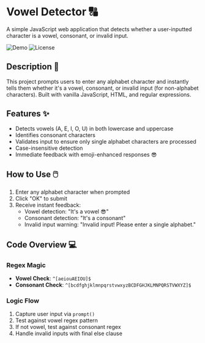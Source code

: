 # Vowel Detector 🔠

A simple JavaScript web application that detects whether a user-inputted character is a vowel, consonant, or invalid input.

![Demo](https://img.shields.io/badge/Demo-Available-green) ![License](https://img.shields.io/badge/License-MIT-blue)

## Description 📝

This project prompts users to enter any alphabet character and instantly tells them whether it's a vowel, consonant, or invalid input (for non-alphabet characters). Built with vanilla JavaScript, HTML, and regular expressions.

## Features ✨

- Detects vowels (A, E, I, O, U) in both lowercase and uppercase
- Identifies consonant characters
- Validates input to ensure only single alphabet characters are processed
- Case-insensitive detection
- Immediate feedback with emoji-enhanced responses 😎

## How to Use 🖱️

1. Enter any alphabet character when prompted
2. Click "OK" to submit
3. Receive instant feedback:
   - Vowel detection: "It's a vowel 😎"
   - Consonant detection: "It's a consonant"
   - Invalid input warning: "Invalid input! Please enter a single alphabet."

## Code Overview 💻

### Regex Magic
- **Vowel Check**: `^[aeiouAEIOU]$`
- **Consonant Check**: `^[bcdfghjklmnpqrstvwxyzBCDFGHJKLMNPQRSTVWXYZ]$`

### Logic Flow
1. Capture user input via `prompt()`
2. Test against vowel regex pattern
3. If not vowel, test against consonant regex
4. Handle invalid inputs with final else clause

